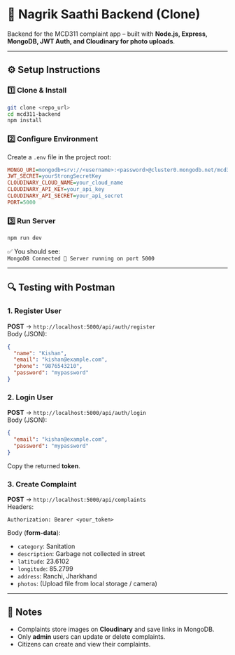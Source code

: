 # 📱 Nagrik Saathi Backend (Clone)

Backend for the MCD311 complaint app – built with **Node.js, Express, MongoDB, JWT Auth, and Cloudinary for photo uploads**.

---

## ⚙️ Setup Instructions

### 1️⃣ Clone & Install

```bash
git clone <repo_url>
cd mcd311-backend
npm install
```

### 2️⃣ Configure Environment

Create a `.env` file in the project root:

```ini
MONGO_URI=mongodb+srv://<username>:<password>@cluster0.mongodb.net/mcd311
JWT_SECRET=yourStrongSecretKey
CLOUDINARY_CLOUD_NAME=your_cloud_name
CLOUDINARY_API_KEY=your_api_key
CLOUDINARY_API_SECRET=your_api_secret
PORT=5000
```

### 3️⃣ Run Server

```bash
npm run dev
```

✅ You should see:  
`MongoDB Connected 🚀 Server running on port 5000`

---

## 🔍 Testing with Postman

### 1. Register User

**POST** → `http://localhost:5000/api/auth/register`  
Body (JSON):

```json
{
  "name": "Kishan",
  "email": "kishan@example.com",
  "phone": "9876543210",
  "password": "mypassword"
}
```

### 2. Login User

**POST** → `http://localhost:5000/api/auth/login`  
Body (JSON):

```json
{
  "email": "kishan@example.com",
  "password": "mypassword"
}
```

Copy the returned **token**.

### 3. Create Complaint

**POST** → `http://localhost:5000/api/complaints`  
Headers:

```
Authorization: Bearer <your_token>
```

Body (**form-data**):

- `category`: Sanitation
- `description`: Garbage not collected in street
- `latitude`: 23.6102
- `longitude`: 85.2799
- `address`: Ranchi, Jharkhand
- `photos`: (Upload file from local storage / camera)

---

## 📌 Notes

- Complaints store images on **Cloudinary** and save links in MongoDB.
- Only **admin** users can update or delete complaints.
- Citizens can create and view their complaints.

